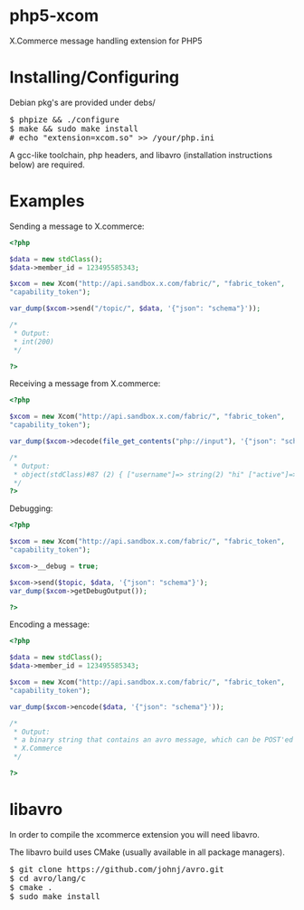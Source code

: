 php5-xcom
=========

X.Commerce message handling extension for PHP5

Installing/Configuring
======================

Debian pkg's are provided under debs/

<pre>
$ phpize && ./configure
$ make && sudo make install
# echo "extension=xcom.so" >> /your/php.ini
</pre>

A gcc-like toolchain, php headers, and libavro (installation instructions below) are required.

Examples
========
Sending a message to X.commerce:
```php
<?php

$data = new stdClass();
$data->member_id = 123495585343;

$xcom = new Xcom("http://api.sandbox.x.com/fabric/", "fabric_token",
"capability_token");

var_dump($xcom->send("/topic/", $data, '{"json": "schema"}'));

/*
 * Output:
 * int(200)
 */

?>
```

Receiving a message from X.commerce:
```php
<?php

$xcom = new Xcom("http://api.sandbox.x.com/fabric/", "fabric_token",
"capability_token");

var_dump($xcom->decode(file_get_contents("php://input"), '{"json": "schema"}'));

/*
 * Output:
 * object(stdClass)#87 (2) { ["username"]=> string(2) "hi" ["active"]=> int(38347473) }
 */
?>
```
Debugging:
```php
<?php

$xcom = new Xcom("http://api.sandbox.x.com/fabric/", "fabric_token",
"capability_token");

$xcom->__debug = true;

$xcom->send($topic, $data, '{"json": "schema"}');
var_dump($xcom->getDebugOutput());

?>
```

Encoding a message:
```php
<?php

$data = new stdClass();
$data->member_id = 123495585343;

$xcom = new Xcom("http://api.sandbox.x.com/fabric/", "fabric_token",
"capability_token");

var_dump($xcom->encode($data, '{"json": "schema"}'));

/*
 * Output:
 * a binary string that contains an avro message, which can be POST'ed to
 * X.Commerce
 */

?>
```

libavro
========
In order to compile the xcommerce extension you will need libavro.

The libavro build uses CMake (usually available in all package managers).

<pre>
$ git clone https://github.com/johnj/avro.git
$ cd avro/lang/c
$ cmake .
$ sudo make install
</pre>
